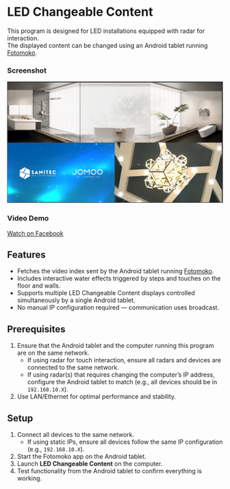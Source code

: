 # LED Changeable Content

This program is designed for LED installations equipped with radar for interaction.  
The displayed content can be changed using an Android tablet running [Fotomoko](https://github.com/cmmalana/Fotomoko).

### Screenshot
<img src="./screenshot.png" alt="Demo Screenshot" width="600">

### Video Demo
[Watch on Facebook](https://www.facebook.com/share/v/1CoeLnPijQ/)

## Features
- Fetches the video index sent by the Android tablet running [Fotomoko](https://github.com/cmmalana/Fotomoko).
- Includes interactive water effects triggered by steps and touches on the floor and walls.
- Supports multiple LED Changeable Content displays controlled simultaneously by a single Android tablet.
- No manual IP configuration required — communication uses broadcast.

## Prerequisites
1. Ensure that the Android tablet and the computer running this program are on the same network.  
   - If using radar for touch interaction, ensure all radars and devices are connected to the same network.  
   - If using radar(s) that requires changing the computer’s IP address, configure the Android tablet to match (e.g., all devices should be in `192.168.10.X`).  
2. Use LAN/Ethernet for optimal performance and stability.

## Setup
1. Connect all devices to the same network.  
   - If using static IPs, ensure all devices follow the same IP configuration (e.g., `192.168.10.X`).  
2. Start the Fotomoko app on the Android tablet.  
3. Launch **LED Changeable Content** on the computer.  
4. Test functionality from the Android tablet to confirm everything is working.
